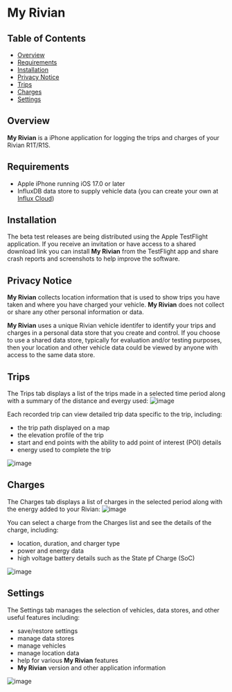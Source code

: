 # My Rivian

## Table of Contents
- [Overview](#overview)
- [Requirements](#requirements)
- [Installation](#installation)
- [Privacy Notice](#privacy)
- [Trips](#trips)
- [Charges](#charges)
- [Settings](#settings)

<a id='overview'></a>
## Overview
**My Rivian** is a iPhone application for logging the trips and charges of your Rivian R1T/R1S.

<a id='requirements'></a>
## Requirements
- Apple iPhone running iOS 17.0 or later
- InfluxDB data store to supply vehicle data (you can create your own at [Influx Cloud](https://cloud2.influxdata.com/signup))

<a id='installation'></a>
## Installation
The beta test releases are being distributed using the Apple TestFlight application.  If you receive an invitation or have access to a shared download link you can install **My Rivian** from the TestFlight app and share crash reports and screenshots to help improve the software.

<a id='privacy'></a>
## Privacy Notice
**My Rivian** collects location information that is used to show trips you have taken and where you have charged your vehicle.  **My Rivian** does not collect or share any other personal information or data.

**My Rivian** uses a unique Rivian vehicle identifer to identify your trips and charges in a personal data store that you create and control.  If you choose to use a shared data store, typically for evaluation and/or testing purposes, then your location and other vehicle data could be viewed by anyone with access to the same data store.

<a id='trips'></a>
## Trips
The Trips tab displays a list of the trips made in a selected time period along with a summary of the distance and evergy used:
![image](https://github.com/my-rivian/my-rivian/assets/142558992/aa84c3f3-9b8d-4ec4-bd2e-00a17a6ef301)

Each recorded trip can view detailed trip data specific to the trip, including:
- the trip path displayed on a map
- the elevation profile of the trip
- start and end points with the ability to add point of interest (POI) details
- energy used to complete the trip

![image](https://github.com/my-rivian/my-rivian/assets/142558992/78da5c15-44bd-4c9a-9168-ef7313473df7)

<a id='charges'></a>
## Charges
The Charges tab displays a list of charges in the selected period along with the energy added to your Rivian:
![image](https://github.com/my-rivian/my-rivian/assets/142558992/706409a5-fac7-43b3-bc58-ae1b5099a0a3)

You can select a charge from the Charges list and see the details of the charge, including:
- location, duration, and charger type
- power and energy data
- high voltage battery details such as the State pf Charge (SoC)

![image](https://github.com/my-rivian/my-rivian/assets/142558992/4167ded9-a358-42cd-a724-dcd2ed295fcc)

<a id='settings'></a>
## Settings
The Settings tab manages the selection of vehicles, data stores, and other useful features including:
- save/restore settings
- manage data stores
- manage vehicles
- manage location data
- help for various **My Rivian** features
- **My Rivian** version and other application information

![image](https://github.com/my-rivian/my-rivian/assets/142558992/ba37ce9b-0082-416e-8693-dd0bfa3ddc2a)

